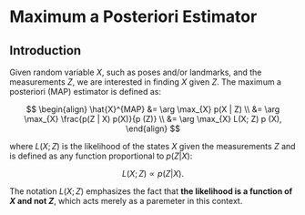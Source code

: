 # Maximum a Posteriori Estimator

## Introduction

Given random variable $X$, such as poses and/or landmarks, and the measurements $Z$, we are interested in finding $X$ given $Z$. The maximum a posteriori (MAP) estimator is defined as:

$$
\begin{align}
\hat{X}^{MAP} &= \arg \max_{X} p(X | Z) \\
&= \arg \max_{X} \frac{p(Z | X) p(X)}{p (Z)} \\
&= \arg \max_{X} L(X; Z) p (X),
\end{align}
$$

where $L(X; Z)$ is the likelihood of the states $X$ given the measurements $Z$ and is defined as any function proportional to $p(Z | X)$:

$$
L(X; Z) \propto p(Z | X).
$$

The notation $L(X; Z)$ emphasizes the fact that **the likelihood is a function of $X$ and not $Z$**, which acts merely as a paremeter in this context.


